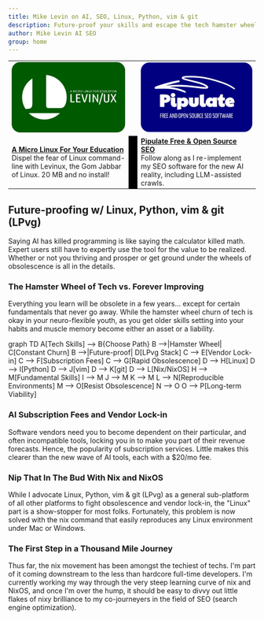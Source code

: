 ```yaml
---
title: Mike Levin on AI, SEO, Linux, Python, vim & git
description: Future-proof your skills and escape the tech hamster wheel with Linux, Python, vim & git (LPvg) including NixOS, Jupyter, FastHTML and an AI stack to resist obsolescence.
author: Mike Levin AI SEO
group: home
---
```


<table class="logos">
<tr>
<td class="hplg"><a href="https://levinux.com/"><img src="/assets/logo/Levinux.PNG" border=0 /></a></td>
<td> </td>
<td class="hplg"><a href="https://pipulate.com/"><img src="/assets/logo/Pipulate.PNG" border=0 /></a></td>
</tr>
<tr>

<td class="hptd"><b><a href="/levinux/">A Micro Linux For Your
Education</a></b><br />Dispel the fear of Linux command-line with Levinux, the
Gom Jabbar of Linux. 20 MB and no install!</td>

<td style="background: black;">&nbsp;</td>

<td class="hptd"><b><a href="/pipulate/">Pipulate Free & Open Source
SEO</a></b><br />Follow along as I re-implement my SEO software for the new AI
reality, including LLM-assisted crawls.</td>

</tr>
</table>

## Future-proofing w/ Linux, Python, vim & git (LPvg)

Saying AI has killed programming is like saying the calculator killed math.
Expert users still have to expertly use the tool for the value to be realized.
Whether or not you thriving and prosper or get ground under the wheels of
obsolescence is all in the details.

### The Hamster Wheel of Tech vs. Forever Improving

Everything you learn will be obsolete in a few years... except for certain
fundamentals that never go away. While the hamster wheel churn of tech is okay
in your neuro-flexible youth, as you get older skills setting into your habits
and muscle memory become either an asset or a liability.

<div class="mermaid">
graph TD
    A[Tech Skills] --> B{Choose Path}
    B -->|Hamster Wheel| C[Constant Churn]
    B -->|Future-proof| D[LPvg Stack]
    C --> E[Vendor Lock-in]
    C --> F[Subscription Fees]
    C --> G[Rapid Obsolescence]
    D --> H[Linux]
    D --> I[Python]
    D --> J[vim]
    D --> K[git]
    D --> L[Nix/NixOS]
    H --> M[Fundamental Skills]
    I --> M
    J --> M
    K --> M
    L --> N[Reproducible Environments]
    M --> O[Resist Obsolescence]
    N --> O
    O --> P[Long-term Viability]
</div>

### AI Subscription Fees and Vendor Lock-in

Software vendors need you to become dependent on their particular, and often
incompatible tools, locking you in to make you part of their revenue forecasts.
Hence, the popularity of subscription services. Little makes this clearer than
the new wave of AI tools, each with a $20/mo fee.

### Nip That In The Bud With Nix and NixOS

While I advocate Linux, Python, vim & git (LPvg) as a general sub-platform of
all other platforms to fight obsolescence and vendor lock-in, the "Linux" part
is a show-stopper for most folks. Fortunately, this problem is now solved with
the nix command that easily reproduces any Linux environment under Mac or
Windows.

### The First Step in a Thousand Mile Journey

Thus far, the nix movement has been amongst the techiest of techs. I'm part of
it coming downstream to the less than hardcore full-time developers. I'm
currently working my way through the very steep learning curve of nix and NixOS,
and once I'm over the hump, it should be easy to divvy out little flakes of nixy
brilliance to my co-journeyers in the field of SEO (search engine optimization). 

